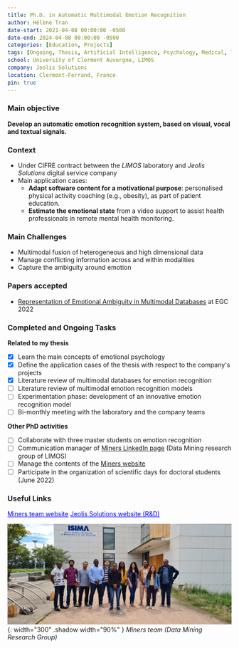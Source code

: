```yaml
---
title: Ph.D. in Automatic Multimodal Emotion Recognition
author: Hélène Tran
date-start: 2021-04-08 00:00:00 -0500
date-end: 2024-04-08 00:00:00 -0500
categories: [Education, Projects]
tags: [Ongoing, Thesis, Artificial Intelligence, Psychology, Medical, Teamwork, Project Management]
school: University of Clermont Auvergne, LIMOS
company: Jeolis Solutions
location: Clermont-Ferrand, France
pin: true
---
```


### Main objective

**Develop an automatic emotion recognition system, based on visual, vocal and textual signals.**

### Context 
- Under CIFRE contract between the *LIMOS* laboratory and *Jeolis Solutions* digital service company
- Main application cases: 
    - **Adapt software content for a motivational purpose**: personalised physical activity coaching (e.g., obesity), as part of patient education.
    - **Estimate the emotional state** from a video support to assist health professionals in remote mental health monitoring.
 
### Main Challenges
- Multimodal fusion of heterogeneous and high dimensional data
- Manage conflicting information across and within modalities
- Capture the ambiguity around emotion

### Papers accepted
- <a href="/posts/EGC2022/">Representation of Emotional Ambiguity in Multimodal Databases</a> at EGC 2022


### Completed and Ongoing Tasks

**Related to my thesis**
- [x] Learn the main concepts of emotional psychology
- [x] Define the application cases of the thesis with respect to the company's projects
- [x] Literature review of multimodal databases for emotion recognition
- [ ] Literature review of multimodal emotion recognition models
- [ ] Experimentation phase: development of an innovative emotion recognition model
- [ ] Bi-monthly meeting with the laboratory and the company teams

**Other PhD activities**
- [ ] Collaborate with three master students on emotion recognition
- [ ] Communication manager of <a href="https://www.linkedin.com/company/miners-limos/about/">Miners LinkedIn page</a> (Data Mining research group of LIMOS)
- [ ] Manage the contents of the <a href="https://miners.limos.fr/">Miners website</a>
- [ ] Participate in the organization of scientific days for doctoral students (June 2022)

### Useful Links
<a class="post-tag" style="color:Blue" href="https://miners.limos.fr/">Miners team website</a>
<a class="post-tag" style="color:Blue" href="https://www.lojelis.com/fr/recherche-developpement-innovation/">Jeolis Solutions website (R&D)</a>

![Shadow Avatar](/assets/img/posts/Miners_team.jpg){: width="300" .shadow width="90%" }
_Miners team (Data Mining Research Group)_
